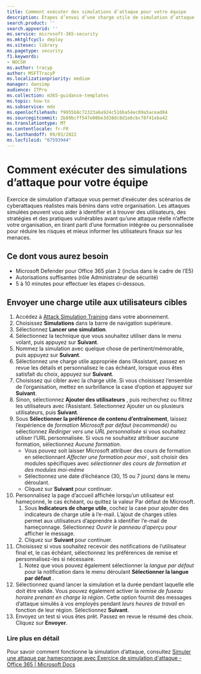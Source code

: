 ```yaml
---
title: Comment exécuter des simulations d’attaque pour votre équipe
description: Étapes d’envoi d’une charge utile de simulation d’attaque à vos utilisateurs cibles pour votre équipe ou organisation à des fins d’entraînement. Les attaques simulées peuvent vous aider à identifier et à rechercher des utilisateurs, des stratégies et des pratiques vulnérables avant qu’une attaque réelle n’affecte votre organisation.
search.product: ''
search.appverid: ''
ms.service: microsoft-365-security
ms.mktglfcycl: deploy
ms.sitesec: library
ms.pagetype: security
f1.keywords:
- NOCSH
ms.author: tracyp
author: MSFTTracyP
ms.localizationpriority: medium
manager: dansimp
audience: ITPro
ms.collection: m365-guidance-templates
ms.topic: how-to
ms.subservice: mdo
ms.openlocfilehash: f9955b8c72323a6a924c516ba54ec89a5acead84
ms.sourcegitcommit: 2b89bcff547e00be3d38dc8d1e6cbcf8f41eba42
ms.translationtype: MT
ms.contentlocale: fr-FR
ms.lasthandoff: 09/03/2022
ms.locfileid: "67593944"
---
```

# <a name="how-to-run-attack-simulations-for-your-team"></a>Comment exécuter des simulations d’attaque pour votre équipe

Exercice de simulation d'attaque vous permet d’exécuter des scénarios de cyberattaques réalistes mais bénins dans votre organisation. Les attaques simulées peuvent vous aider à identifier et à trouver des utilisateurs, des stratégies et des pratiques vulnérables avant qu’une attaque réelle n’affecte votre organisation, en tirant parti d’une formation intégrée ou personnalisée pour réduire les risques et mieux informer les utilisateurs finaux sur les menaces.

## <a name="what-youll-need"></a>Ce dont vous aurez besoin

- Microsoft Defender pour Office 365 plan 2 (inclus dans le cadre de l’E5)
- Autorisations suffisantes (rôle Administrateur de sécurité)
- 5 à 10 minutes pour effectuer les étapes ci-dessous.

## <a name="send-a-payload-to-target-users"></a>Envoyer une charge utile aux utilisateurs cibles

1. Accédez à [Attack Simulation Training](https://security.microsoft.com/attacksimulator ) dans votre abonnement.
1. Choisissez **Simulations** dans la barre de navigation supérieure.
1. Sélectionnez **Lancer une simulation**.
1. Sélectionnez la technique que vous souhaitez utiliser dans le menu volant, puis appuyez sur **Suivant**.
1. Nommez la simulation avec quelque chose de pertinent/mémorable, puis appuyez sur **Suivant**.
1. Sélectionnez une charge utile appropriée dans l’Assistant, passez en revue les détails et personnalisez le cas échéant, lorsque vous êtes satisfait du choix, appuyez sur **Suivant**.
1. Choisissez qui cibler avec la charge utile. Si vous choisissez l’ensemble de l’organisation, mettez en surbrillance la case d’option et appuyez sur **Suivant**.
1. Sinon, sélectionnez **Ajouter des utilisateurs** , puis recherchez ou filtrez les utilisateurs avec l’Assistant. Sélectionnez Ajouter un ou plusieurs utilisateurs, puis **Suivant**.
1. Sous **Sélectionner la préférence de contenu d’entraînement**, laissez l’expérience de *formation Microsoft par défaut (recommandé)* ou sélectionnez *Rediriger vers une URL personnalisée* si vous souhaitez utiliser l’URL personnalisée. Si vous ne souhaitez attribuer aucune formation, sélectionnez *Aucune formation*.
    - Vous pouvez soit laisser Microsoft attribuer des cours de formation en sélectionnant *Affecter une formation pour moi* , soit choisir des modules spécifiques avec *sélectionner des cours de formation et des modules moi-même*
    - Sélectionnez une date d’échéance (30, 15 ou 7 jours) dans le menu déroulant.
    - Cliquez sur **Suivant** pour continuer.
1. Personnalisez la page d’accueil affichée lorsqu’un utilisateur est hameçonné, le cas échéant, ou quittez la valeur Par défaut de Microsoft.
    1. Sous **Indicateurs de charge utile**, cochez la case pour ajouter des indicateurs de charge utile à l’e-mail. L’ajout de charges utiles permet aux utilisateurs d’apprendre à identifier l’e-mail de hameçonnage. Sélectionnez *Ouvrir le panneau d’aperçu* pour afficher le message.
    1. Cliquez sur **Suivant** pour continuer.
1. Choisissez si vous souhaitez recevoir des notifications de l’utilisateur final et, le cas échéant, sélectionnez les préférences de remise et personnalisez-les si nécessaire.
    1. Notez que vous pouvez également sélectionner la *langue par défaut* pour la notification dans le menu déroulant **Sélectionner la langue par défaut** .
1. Sélectionnez quand lancer la simulation et la durée pendant laquelle elle doit être valide. Vous pouvez également activer la *remise de fuseau horaire prenant en charge la région*. Cette option fournit des messages d’attaque simulés à vos employés pendant *leurs heures de travail* en fonction de leur région. Sélectionnez **Suivant**.
1. Envoyez un test si vous êtes prêt. Passez en revue le résumé des choix. Cliquez sur **Envoyer**.

### <a name="further-reading"></a>Lire plus en détail

Pour savoir comment fonctionne la simulation d’attaque, consultez [Simuler une attaque par hameçonnage avec Exercice de simulation d'attaque - Office 365 | Microsoft Docs](../../office-365-security/attack-simulation-training.md)
